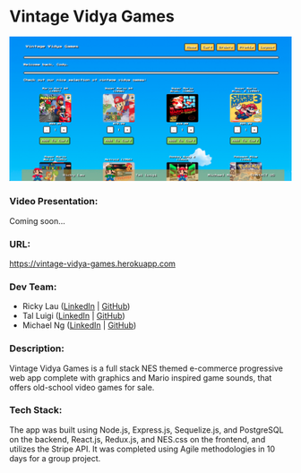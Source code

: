 # Vintage Vidya Games

![](./public/images/screenshot.png)

### Video Presentation:

Coming soon...

### URL:

https://vintage-vidya-games.herokuapp.com

### Dev Team:

* Ricky Lau ([LinkedIn](https://www.linkedin.com/in/rickylaudev) | [GitHub](https://github.com/rickylaufitness))
* Tal Luigi ([LinkedIn](https://www.linkedin.com/in/talluigi) | [GitHub](https://github.com/luigilegion))
* Michael Ng ([LinkedIn](https://www.linkedin.com/in/michael-m-ng) | [GitHub](https://github.com/xmng))

### Description:

Vintage Vidya Games is a full stack NES themed e-commerce progressive web app complete with graphics and Mario inspired game sounds, that offers old-school video games for sale.

### Tech Stack:

The app was built using Node.js, Express.js, Sequelize.js, and PostgreSQL on the backend, React.js, Redux.js, and NES.css on the frontend, and utilizes the Stripe API. It was completed using Agile methodologies in 10 days for a group project.
